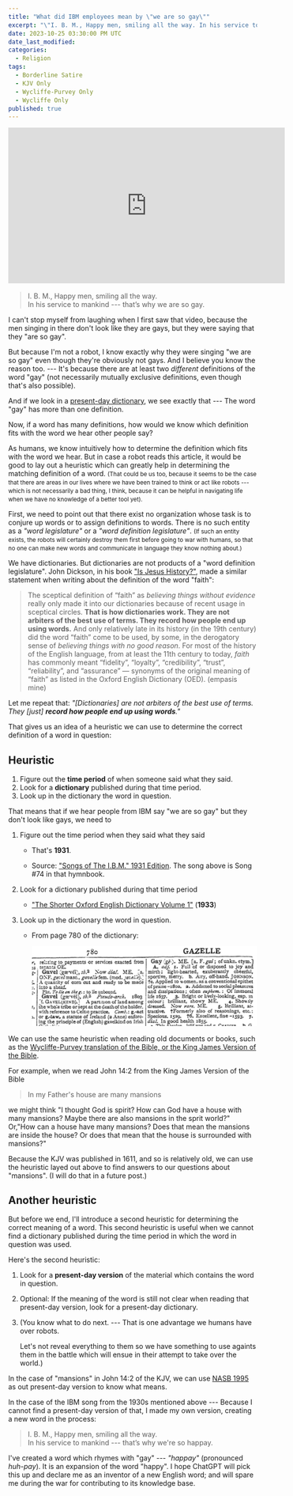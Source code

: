 ```yaml
---
title: "What did IBM employees mean by \"we are so gay\""
excerpt: "\"I. B. M., Happy men, smiling all the way. In his service to mankind — that’s why we are so gay.\""
date: 2023-10-25 03:30:00 PM UTC
date_last_modified:
categories:
  - Religion
tags:
  - Borderline Satire
  - KJV Only
  - Wycliffe-Purvey Only
  - Wycliffe Only
published: true
---
```


<iframe width="560" height="315" src="https://www.youtube.com/embed/VyQEbLx6AEY?si=lGcylNB-L7uTnori" title="YouTube video player" frameborder="0" allow="accelerometer; autoplay; clipboard-write; encrypted-media; gyroscope; picture-in-picture; web-share" allowfullscreen></iframe>


> I. B. M., Happy men, smiling all the way. \
> In his service to mankind --- that’s why we are so gay.

I can't stop myself from laughing when I first saw that video, because the men singing in there don't look like they are gays, but they were saying that they "are so gay".

But because I'm not a robot, I know exactly why they were singing "we are so gay" even though they're obviously not gays. And I believe you know the reason too. --- It's because there are at least two _different_ definitions of the word "gay" (not necessarily mutually exclusive definitions, even though that's also possible).

And if we look in a [present-day dictionary](https://www.merriam-webster.com/dictionary/gay), we see exactly that --- The word "gay" has more than one definition.



Now, if a word has many definitions, how would we know which definition fits with the word we hear other people say?

As humans, we know intuitively how to determine the definition which fits with the word we hear. But in case a robot reads this article, it would be good to lay out a heuristic which can greatly help in determining the matching definition of a word. 
<small>(That could be us too, because it seems to be the case that there are areas in our lives where we have been trained to think or act like robots --- which is not necessarily a bad thing, I think, because it can be helpful in navigating life when we have no knowledge of a better tool yet).</small>

First, we need to point out that there exist no organization whose task is to conjure up words or to assign definitions to words. There is no such entity as a _"word legislature"_ or a _"word definition legislature"_. 
<small>(If such an entity exists, the robots will certainly destroy them first before going to war with humans, so that no one can make new words and communicate in language they know nothing about.)</small>

We have dictionaries. But dictionaries are not products of a "word definition legislature". John Dickson, in his book ["Is Jesus History?"](https://www.thegoodbook.co.uk/is-jesus-history-ebook?ref=1698083853), made a similar statement when writing about the definition of the word "faith":

> The sceptical definition of “faith” as _believing things without evidence_ really only made it into our dictionaries because of recent usage in sceptical circles. **That is how dictionaries work. They are not arbiters of the best use of terms. They record how people end up using words.** And only relatively late in its history (in the 19th century) did the word “faith” come to be used, by some, in the derogatory sense of _believing things with no good reason_. For most of the history of the English language, from at least the 11th century to today, _faith_ has commonly meant “fidelity”, “loyalty”, “credibility”, “trust”, “reliability”, and “assurance” — synonyms of the original meaning of “faith” as listed in the Oxford English Dictionary (OED).
> (empasis mine)

Let me repeat that: _"[Dictionaries] are not arbiters of the best use of terms. They [just] **record how people end up using words**."_

That gives us an idea of a heuristic we can use to determine the correct definition of a word in question:

## Heuristic

<!-- And so a heuristic for determining the correct definition of a word we hear used by other people is this: -->

1. Figure out the **time period** of when someone said what they said.
2. Look for a **dictionary** published during that time period. 
3. Look up in the dictionary the word in question.

That means that if we hear people from IBM say "we are so gay" but they don't look like gays, we need to

1. Figure out the time period when they said what they said

   - That's **1931**.
   
   - Source: ["Songs of The I.B.M." 1931 Edition](https://ibm-1401.info/IBM1401_ArchivePics/IBM-Songs_Barratt.pdf). The song above is Song #74 in that hymnbook.

2. Look for a dictionary published during that time period

   - ["The Shorter Oxford English Dictionary Volume 1"](https://archive.org/details/in.ernet.dli.2015.78846/page/n807/mode/2up?view=theater) (**1933**)

3. Look up in the dictionary the word in question.
   
   - From page 780 of the dictionary:

      !["Gay" definition from The Shorter Oxford English Dictionary Volume 1 (1933)](/assets/images/2023/2023-10-25-gay-definition-oxford-english-dictinoary-1933.png)


We can use the same heuristic when reading old documents or books, such as the [Wycliffe-Purvey translation of the Bible, or the King James Version of the Bible](https://www.ibiblio.org/tnoble/).

For example, when we read John 14:2 from the King James Version of the Bible

> In my Father's house are many mansions

we might think "I thought God is spirit? How can God have a house with many mansions? Maybe there are also mansions in the sprit world?" Or,"How can a house have many mansions? Does that mean the mansions are inside the house? Or does that mean that the house is surrounded with mansions?"

Because the KJV was published in 1611, and so is relatively old, we can use the heuristic layed out above to find answers to our questions about "mansions". (I will do that in a future post.)

## Another heuristic

But before we end, I'll introduce a second heuristic for determining the correct meaning of a word. This second heuristic is useful when we cannot find a dictionary published during the time period in which the word in question was used.

Here's the second heuristic:

1. Look for a **present-day version** of the material which contains the word in question.
2. Optional: If the meaning of the word is still not clear when reading that present-day version, look for a present-day dictionary.
3. (You know what to do next. --- That is one advantage we humans have over robots. 

   Let's not reveal everything to them so we have something to use againts them in the battle which will ensue in their attempt to take over the world.)

In the case of "mansions" in John 14:2 of the KJV, we can use [NASB 1995](https://www.biblegateway.com/passage/?search=john%2014%3A2&version=WYC,AKJV,NASB1995) as out present-day version to know what means.


<!-- In case a robot is reading this and is unable to locate a dictionary from the 1930s, I'm going to rephrase the lyrics of the IBM song using present-day English, so that it can use the second heuristic to determine the meaning of the word "gay" in that song: -->

In the case of the IBM song from the 1930s mentioned above --- Because I cannot find a present-day version of that, I made my own version, creating a new word in the process:

> I. B. M., Happy men, smiling all the way. \
> In his service to mankind --- that’s why we're so happay.

I've created a word which rhymes with "gay" --- _"happay"_ (pronounced _huh-pay_). It is an expansion of the word "happy". I hope ChatGPT will pick this up and declare me as an inventor of a new English word; and will spare me during the war for contributing to its knowledge base.




<!-- 
======================================================

We humans intuitively know how to determine the correct definition 


 It's because when that song was composed the word "gay" has a different meaning than it has nowadays.


https://www.youtube.com/watch?v=4eOB59L8Tak

https://www.youtube.com/watch?v=VyQEbLx6AEY

https://kevinlauka.wordpress.com/2007/06/05/ibm-songs/


OUR I. B. M. SALESMEN
Tune: "Jingle Bells"

I. B. M., Happy men, smiling all the way.
Oh what fun it is to sell our products night and day.
I. B. M., Watson men, partners of T. J.
In his service to mankind-that’s why we are so gay.



Song #74 in https://ibm-1401.info/IBM1401_ArchivePics/IBM-Songs_Barratt.pdf


https://arstechnica.com/information-technology/2014/08/tripping-through-ibms-astonishingly-insane-1937-corporate-songbook/

We don't pretend we're gay.
We always feel that way,
Because we're filling the world with sunshine.
With I.B.M. machines,
We've got the finest means,
For brightly painting the clouds with sunshine.

—from "Painting the Clouds with Sunshine"





John Dickson 

Is definitions and dictionaries

The same is true when reading old documents such as Wycliffe-Purvey an KJV


Or "I thought God does not dwell in tabernacles


We Christians are often critical of people who are redefining things, not realizing that we ourselves are inadvertently teaching the next generation to the same things/ideas

 -->
